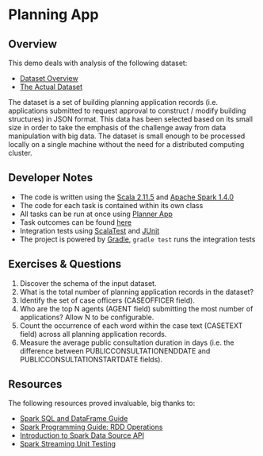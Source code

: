 # Planning App

## Overview
 
This demo deals with analysis of the following dataset:  
* [Dataset Overview](http://data.gov.uk/dataset/planning-applications-northumberland)
* [The Actual Dataset](http://opendata.northumberland.gov.uk/static/datasets/planning-applications-weekly-list/planning-applications-weekly-list.json)

The dataset is a set of building planning application records 
(i.e. applications submitted to request approval to construct / modify building structures) in JSON format. 
This data has been selected based on its small size in order to take the emphasis of the challenge away from 
data manipulation with big data. The dataset is small enough to be processed locally on a single machine 
without the need for a distributed computing cluster.

## Developer Notes
* The code is written using the [Scala 2.11.5](http://www.scala-lang.org/news/2.11.5) and [Apache Spark 1.4.0](http://spark.apache.org/releases/spark-release-1-4-0.html) 
* The code for each task is contained within its own class
* All tasks can be run at once using [Planner App](https://github.com/zezutom/spark-showcase/blob/master/src/main/scala/org/zezutom/planner/PlannerApp.scala)
* Task outcomes can be found [here](https://github.com/zezutom/spark-showcase/tree/master/src/main/resources/outcome)
* Integration tests using [ScalaTest](http://scalatest.org) and [JUnit](http://junit.org)
* The project is powered by [Gradle](http://gradle.org), `gradle test` runs the integration tests
 
## Exercises & Questions
1. Discover the schema of the input dataset.
2. What is the total number of planning application records in the dataset?
3. Identify the set of case officers (CASEOFFICER field).
4. Who are the top N agents (AGENT field) submitting the most number of applications? Allow N to be configurable.
5. Count the occurrence of each word within the case text (CASETEXT field) across all planning application records.
6. Measure the average public consultation duration in days (i.e. the difference between PUBLICCONSULTATIONENDDATE and PUBLICCONSULTATIONSTARTDATE fields).

## Resources
The following resources proved invaluable, big thanks to:
* [Spark SQL and DataFrame Guide](http://spark.apache.org/docs/latest/sql-programming-guide.html)
* [Spark Programming Guide: RDD Operations](http://spark.apache.org/docs/latest/programming-guide.html#rdd-operations)
* [Introduction to Spark Data Source API](http://blog.madhukaraphatak.com/introduction-to-spark-data-source-api-part-1)
* [Spark Streaming Unit Testing](http://mkuthan.github.io/blog/2015/03/01/spark-unit-testing)

